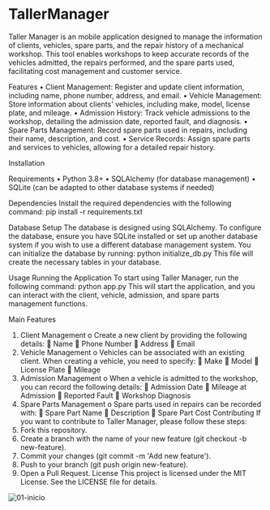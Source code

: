 # TallerManager

Taller Manager is an mobile application designed to manage the information of clients, vehicles, spare parts, and the repair history of a mechanical workshop. This tool enables workshops to keep accurate records of the vehicles admitted, the repairs performed, and the spare parts used, facilitating cost management and customer service.

Features
•	Client Management: Register and update client information, including name, phone number, address, and email.
•	Vehicle Management: Store information about clients' vehicles, including make, model, license plate, and mileage.
•	Admission History: Track vehicle admissions to the workshop, detailing the admission date, reported fault, and diagnosis.
•	Spare Parts Management: Record spare parts used in repairs, including their name, description, and cost.
•	Service Records: Assign spare parts and services to vehicles, allowing for a detailed repair history.

Installation

Requirements
•	Python 3.8+
•	SQLAlchemy (for database management)
•	SQLite (can be adapted to other database systems if needed)

Dependencies
Install the required dependencies with the following command:
pip install -r requirements.txt

Database Setup
The database is designed using SQLAlchemy. To configure the database, ensure you have SQLite installed or set up another database system if you wish to use a different database management system.
You can initialize the database by running:
python initialize_db.py
This file will create the necessary tables in your database.

Usage
Running the Application
To start using Taller Manager, run the following command:
python app.py
This will start the application, and you can interact with the client, vehicle, admission, and spare parts management functions.

Main Features
1.	Client Management
o	Create a new client by providing the following details:
	Name
	Phone Number
	Address
	Email
2.	Vehicle Management
o	Vehicles can be associated with an existing client. When creating a vehicle, you need to specify:
	Make
	Model
	License Plate
	Mileage
3.	Admission Management
o	When a vehicle is admitted to the workshop, you can record the following details:
	Admission Date
	Mileage at Admission
	Reported Fault
	Workshop Diagnosis
4.	Spare Parts Management
o	Spare parts used in repairs can be recorded with:
	Spare Part Name
	Description
	Spare Part Cost
Contributing
If you want to contribute to Taller Manager, please follow these steps:
1.	Fork this repository.
2.	Create a branch with the name of your new feature (git checkout -b new-feature).
3.	Commit your changes (git commit -m 'Add new feature').
4.	Push to your branch (git push origin new-feature).
5.	Open a Pull Request.
License
This project is licensed under the MIT License. See the LICENSE file for details.

![01-inicio](https://github.com/user-attachments/assets/cd8dc939-1f31-45d6-b32c-7f64259f691c)


